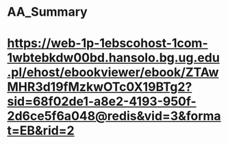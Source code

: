 # AA_Summary
# https://web-1p-1ebscohost-1com-1wbtebkdw00bd.hansolo.bg.ug.edu.pl/ehost/ebookviewer/ebook/ZTAwMHR3d19fMzkwOTc0X19BTg2?sid=68f02de1-a8e2-4193-950f-2d6ce5f6a048@redis&vid=3&format=EB&rid=2
